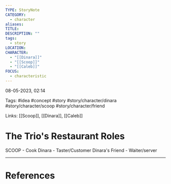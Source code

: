 ```yaml
---
TYPE: StoryNote
CATEGORY:
  - character
aliases: 
TITLE: 
DESCRIPTION: ""
tags:
  - story
LOCATION: 
CHARACTER:
  - "[[Dinara]]"
  - "[[Scoop]]"
  - "[[Caleb]]"
FOCUS:
  - characteristic
---
```

08-05-2023, 02:14

Tags: #idea #concept #story #story/character/dinara #story/character/scoop #story/character/friend

Links: [[Scoop]], [[Dinara]], [[Caleb]]

# The Trio's Restaurant Roles


SCOOP - Cook Dinara - Taster/Customer Dinara's Friend - Waiter/server


---
# References